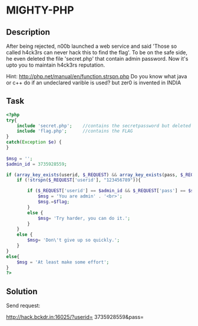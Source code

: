 # MIGHTY-PHP

## Description

After being rejected, n00b launched a web service and said 'Those so called h4ck3rs can never hack this to find the flag'. To be on the safe side, he even deleted the file 'secret.php' that contain admin password.
Now it's upto you to maintain h4ck3rs reputation.

Hint: http://php.net/manual/en/function.strspn.php
Do you know what java or c++ do if an undeclared varible is used? but zer0 is invented in INDIA

## Task

```php
<?php
try{
	include 'secret.php';    //contains the secretpassword but deleted by Owner
	include 'flag.php';		 //contains the FLAG
}
catch(Exception $e) {
}
 
$msg = '';
$admin_id = 3735928559;

if (array_key_exists(userid, $_REQUEST) && array_key_exists(pass, $_REQUEST)){
	if (!strspn($_REQUEST['userid'], "123456789")){

		if ($_REQUEST['userid'] == $admin_id && $_REQUEST['pass'] == $secretpassword){
			$msg = 'You are admin' . '<br>';
			$msg.=$flag;
		}
		else {
			$msg= 'Try harder, you can do it.';
		}
	}
	else {
		$msg= 'Don\'t give up so quickly.';
	}
}
else{
	$msg = 'At least make some effort';
}
?>
```

## Solution

Send request:

http://hack.bckdr.in:16025/?userid= 3735928559&pass=